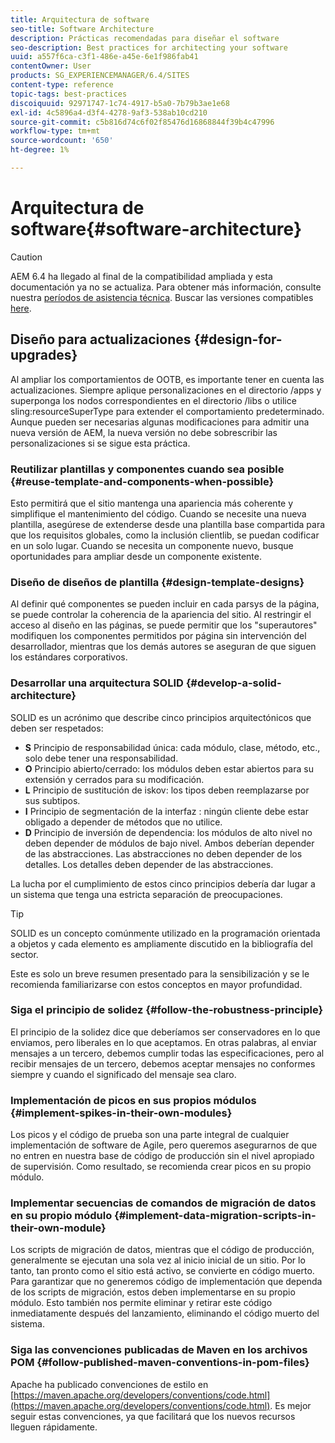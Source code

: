 ```yaml
---
title: Arquitectura de software
seo-title: Software Architecture
description: Prácticas recomendadas para diseñar el software
seo-description: Best practices for architecting your software
uuid: a557f6ca-c3f1-486e-a45e-6e1f986fab41
contentOwner: User
products: SG_EXPERIENCEMANAGER/6.4/SITES
content-type: reference
topic-tags: best-practices
discoiquuid: 92971747-1c74-4917-b5a0-7b79b3ae1e68
exl-id: 4c5896a4-d3f4-4278-9af3-538ab10cd210
source-git-commit: c5b816d74c6f02f85476d16868844f39b4c47996
workflow-type: tm+mt
source-wordcount: '650'
ht-degree: 1%

---
```


# Arquitectura de software{#software-architecture}

>[!CAUTION]
>
>AEM 6.4 ha llegado al final de la compatibilidad ampliada y esta documentación ya no se actualiza. Para obtener más información, consulte nuestra [períodos de asistencia técnica](https://helpx.adobe.com/es/support/programs/eol-matrix.html). Buscar las versiones compatibles [here](https://experienceleague.adobe.com/docs/).

## Diseño para actualizaciones {#design-for-upgrades}

Al ampliar los comportamientos de OOTB, es importante tener en cuenta las actualizaciones. Siempre aplique personalizaciones en el directorio /apps y superponga los nodos correspondientes en el directorio /libs o utilice sling:resourceSuperType para extender el comportamiento predeterminado. Aunque pueden ser necesarias algunas modificaciones para admitir una nueva versión de AEM, la nueva versión no debe sobrescribir las personalizaciones si se sigue esta práctica.

### Reutilizar plantillas y componentes cuando sea posible {#reuse-template-and-components-when-possible}

Esto permitirá que el sitio mantenga una apariencia más coherente y simplifique el mantenimiento del código. Cuando se necesite una nueva plantilla, asegúrese de extenderse desde una plantilla base compartida para que los requisitos globales, como la inclusión clientlib, se puedan codificar en un solo lugar. Cuando se necesita un componente nuevo, busque oportunidades para ampliar desde un componente existente.

### Diseño de diseños de plantilla {#design-template-designs}

Al definir qué componentes se pueden incluir en cada parsys de la página, se puede controlar la coherencia de la apariencia del sitio. Al restringir el acceso al diseño en las páginas, se puede permitir que los &quot;superautores&quot; modifiquen los componentes permitidos por página sin intervención del desarrollador, mientras que los demás autores se aseguran de que siguen los estándares corporativos.

### Desarrollar una arquitectura SOLID {#develop-a-solid-architecture}

SOLID es un acrónimo que describe cinco principios arquitectónicos que deben ser respetados:

* **S** Principio de responsabilidad única: cada módulo, clase, método, etc., solo debe tener una responsabilidad.
* **O** Principio abierto/cerrado: los módulos deben estar abiertos para su extensión y cerrados para su modificación.
* **L** Principio de sustitución de iskov: los tipos deben reemplazarse por sus subtipos.
* **I** Principio de segmentación de la interfaz : ningún cliente debe estar obligado a depender de métodos que no utilice.
* **D** Principio de inversión de dependencia: los módulos de alto nivel no deben depender de módulos de bajo nivel. Ambos deberían depender de las abstracciones. Las abstracciones no deben depender de los detalles. Los detalles deben depender de las abstracciones.

La lucha por el cumplimiento de estos cinco principios debería dar lugar a un sistema que tenga una estricta separación de preocupaciones.

>[!TIP]
>
>SOLID es un concepto comúnmente utilizado en la programación orientada a objetos y cada elemento es ampliamente discutido en la bibliografía del sector.
>
>Este es solo un breve resumen presentado para la sensibilización y se le recomienda familiarizarse con estos conceptos en mayor profundidad.

### Siga el principio de solidez {#follow-the-robustness-principle}

El principio de la solidez dice que deberíamos ser conservadores en lo que enviamos, pero liberales en lo que aceptamos. En otras palabras, al enviar mensajes a un tercero, debemos cumplir todas las especificaciones, pero al recibir mensajes de un tercero, debemos aceptar mensajes no conformes siempre y cuando el significado del mensaje sea claro.

### Implementación de picos en sus propios módulos {#implement-spikes-in-their-own-modules}

Los picos y el código de prueba son una parte integral de cualquier implementación de software de Agile, pero queremos asegurarnos de que no entren en nuestra base de código de producción sin el nivel apropiado de supervisión. Como resultado, se recomienda crear picos en su propio módulo.

### Implementar secuencias de comandos de migración de datos en su propio módulo {#implement-data-migration-scripts-in-their-own-module}

Los scripts de migración de datos, mientras que el código de producción, generalmente se ejecutan una sola vez al inicio inicial de un sitio. Por lo tanto, tan pronto como el sitio está activo, se convierte en código muerto. Para garantizar que no generemos código de implementación que dependa de los scripts de migración, estos deben implementarse en su propio módulo. Esto también nos permite eliminar y retirar este código inmediatamente después del lanzamiento, eliminando el código muerto del sistema.

### Siga las convenciones publicadas de Maven en los archivos POM {#follow-published-maven-conventions-in-pom-files}

Apache ha publicado convenciones de estilo en [https://maven.apache.org/developers/conventions/code.html](https://maven.apache.org/developers/conventions/code.html). Es mejor seguir estas convenciones, ya que facilitará que los nuevos recursos lleguen rápidamente.
